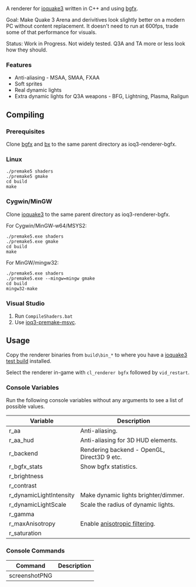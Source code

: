 A renderer for [ioquake3](https://github.com/ioquake/ioq3) written in C++ and using [bgfx](https://github.com/bkaradzic/bgfx).

Goal: Make Quake 3 Arena and derivitives look slightly better on a modern PC without content replacement. It doesn't need to run at 600fps, trade some of that performance for visuals.

Status: Work in Progress. Not widely tested. Q3A and TA more or less look how they should.

### Features
* Anti-aliasing - MSAA, SMAA, FXAA
* Soft sprites
* Real dynamic lights
* Extra dynamic lights for Q3A weapons - BFG, Lightning, Plasma, Railgun

## Compiling

### Prerequisites
Clone [bgfx](https://github.com/bkaradzic/bgfx) and [bx](https://github.com/bkaradzic/bx) to the same parent directory as ioq3-renderer-bgfx.

### Linux

```
./premake5 shaders
./premake5 gmake
cd build
make
```

### Cygwin/MinGW

Clone [ioquake3](https://github.com/ioquake/ioq3) to the same parent directory as ioq3-renderer-bgfx.

For Cygwin/MinGW-w64/MSYS2:
```
./premake5.exe shaders
./premake5.exe gmake
cd build
make
```

For MinGW/mingw32:
```
./premake5.exe shaders
./premake5.exe --mingw=mingw gmake
cd build
mingw32-make
```

### Visual Studio
1. Run `CompileShaders.bat`
2. Use [ioq3-premake-msvc](https://github.com/jpcy/ioq3-premake-msvc).

## Usage

Copy the renderer binaries from `build\bin_*` to where you have a [ioquake3 test build](http://ioquake3.org/get-it/test-builds/) installed.

Select the renderer in-game with `cl_renderer bgfx` followed by `vid_restart`.

### Console Variables

Run the following console variables without any arguments to see a list of possible values.

Variable                | Description
------------------------|------------
r_aa                    | Anti-aliasing.
r_aa_hud                | Anti-aliasing for 3D HUD elements.
r_backend               | Rendering backend - OpenGL, Direct3D 9 etc.
r_bgfx_stats            | Show bgfx statistics.
r_brightness            |
r_contrast              |
r_dynamicLightIntensity | Make dynamic lights brighter/dimmer.
r_dynamicLightScale     | Scale the radius of dynamic lights.
r_gamma                 |
r_maxAnisotropy         | Enable [anisotropic filtering](https://en.wikipedia.org/wiki/Anisotropic_filtering).
r_saturation            |

### Console Commands

Command         | Description
----------------|------------
screenshotPNG   |

